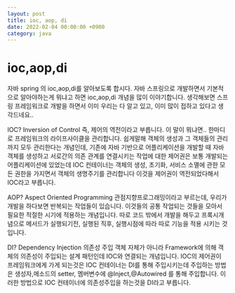 ```yaml
---
layout: post
title: ioc, aop, di
date: 2022-02-04 00:00:00 +0900
category: java
---
```

# ioc,aop,di

자바 spring 의 ioc,aop,di를 알아보도록 합시다.
자바 스프링으로 개발하면서 기본적으로 알아야하는게 뭐냐고 하면 ioc,aop,di 개념을 많이 이야기합니다.
생각해보면 스프링 프레임워크로 개발을 하면서 이미 우리는 다 알고 있고, 이미 많이 접하고 있다고 생각드네요..

IOC? Inversion of Control
즉, 제어의 역전이라고 부릅니다. 이 말이 뭐냐면.. 한마디로 프레임워크의 라이프사이클을 관리합니다.
쉽게말해 객체의 생성과 그 객체들의 관리까지 모두 관리한다는 개념인데, 기존에 자바 기반으로 어플리케이션을 개발할 때 자바 객체를 생성하고 서로간의 의존 관계를 연결시키는 작업에 대한 제어권은 보통 개발되는 어플리케이션에 있었는데 IOC 컨테이너는 객체의 생성, 초기화, 서비스 소멸에 관한 모든 권한을 가지면서 객체의 생명주기를 관리합니다 이것을 제어권이 역전되었다해서 IOC라고 부릅니다.

AOP? Aspect Oriented Programming
관점지향프로그래밍이라고 부르는데,
우리가 개발을 하다보면 반복되는 작업들이 있습니다. 이것들의 공통 작업되는 것들을 모아서 필요한 적절한 시기에 적용하는 개념입니다.
따로 코드 밖에서 개발을 해두고 프록시개념으로 메서드가 실행되기전, 실행된 직후, 실행시점에 따라 따로 기능을 적용 시키는 것입니다.

DI? Dependency Injection
의존성 주입
객체 자체가 아니라 Framework에 의해 객체의 의존성이 주입되는 설계 패턴인데 IOC와 연결되는 개념입니다.
IOC의 제어권이 프레임워크에게 가게 되는것은 IOC 컨테이너는 DI를 통해 주입시키는데 주입하는 방법은 생성자,메소드의 setter, 멤버변수에 @Inject,@Autowired 를 통해 주입합니다.
이러한 방법으로 IOC 컨테이너에 의존성주입을 하는것을 DI라고 부릅니다.



